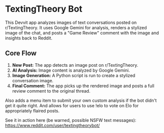 # TextingTheory Bot

This Devvit app analyzes images of text conversations posted on r/TextingTheory. It uses Google Gemini for analysis, renders a stylized image of the chat, and posts a "Game Review" comment with the image and insights back to Reddit.

## Core Flow

1.  **New Post:** The app detects an image post on r/TextingTheory.
2.  **AI Analysis:** Image content is analyzed by Google Gemini.
3.  **Image Generation:** A Python script is run to create a stylized conversation image.
4.  **Final Comment:** The app picks up the rendered image and posts a full review comment to the original thread.

Also adds a menu item to submit your own custom analysis if the bot didn't get it quite right.
And allows for users to use !elo to vote on Elo for appropriately flaired posts.

See it in action here (be warned, possible NSFW text messages): https://www.reddit.com/user/textingtheorybot/
